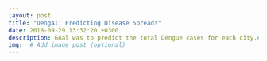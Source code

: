 ```yaml
---
layout: post
title: "DengAI: Predicting Disease Spread!"
date: 2018-09-29 13:32:20 +0300
description: Goal was to predict the total Dengue cases for each city.# Add post description (optional)
img:  # Add image post (optional)
---
```

